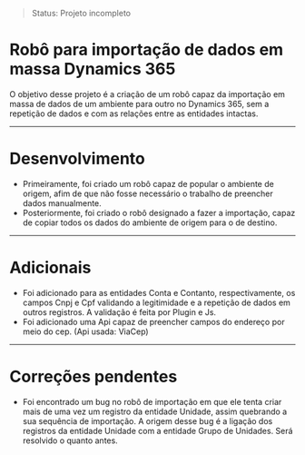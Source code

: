 >Status: Projeto incompleto

# Robô para importação de dados em massa Dynamics 365 

O objetivo desse projeto é a criação de um robô capaz da importação em massa de dados de um ambiente para outro no Dynamics 365, sem a repetição de dados e com as relações entre as entidades intactas.

---
# Desenvolvimento

- Primeiramente, foi criado um robô capaz de popular o ambiente de origem, afim de que não fosse necessário o trabalho de preencher dados manualmente.
- Posteriormente, foi criado o robô designado a fazer a importação, capaz de copiar todos os dados do ambiente de origem para o de destino.

---
# Adicionais 

- Foi adicionado para as entidades Conta e Contanto, respectivamente, os campos Cnpj e Cpf validando a legitimidade e a repetição de dados em outros registros. A validação é feita por Plugin e Js.
- Foi adicionado uma Api capaz de preencher campos do endereço por meio do cep. (Api usada: ViaCep)

---
# Correções pendentes

- Foi encontrado um bug no robô de importação em que ele tenta criar mais de uma vez um registro da entidade Unidade, assim quebrando a sua sequência de importação. A origem desse bug é a ligação dos registros da entidade Unidade com a entidade Grupo de Unidades. Será resolvido o quanto antes.